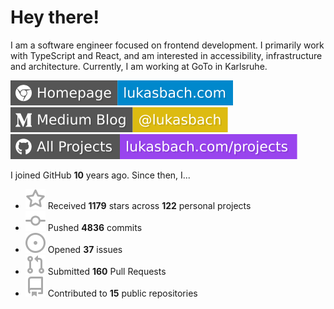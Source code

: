 # Hey there!

I am a software engineer focused on frontend development. I primarily work with TypeScript and React, and am interested in accessibility, infrastructure and architecture. Currently, I am working at GoTo in Karlsruhe.

[![Homepage](./icons/homepage.svg)](https://lukasbach.com)
[![Medium Blog](./icons/medium.svg)](https://medium.com/@lukasbach)
[![My Projects](./icons/projects.svg)](https://lukasbach.com/projects)

I joined GitHub **10** years ago. Since then, I...

- ![](./icons/star.svg) Received **1179** stars across **122** personal projects
- ![](./icons/commit.svg) Pushed **4836** commits
- ![](./icons/issues.svg) Opened **37** issues
- ![](./icons/pr.svg) Submitted **160** Pull Requests
- ![](./icons/repo.svg) Contributed to **15** public repositories
